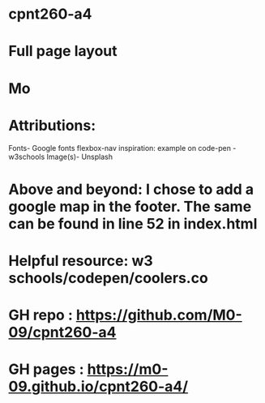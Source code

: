 # cpnt260-a4

# Full page layout

# Mo

# Attributions:

Fonts- Google fonts
flexbox-nav inspiration: example on code-pen
-w3schools
Image(s)- Unsplash

# Above and beyond: I chose to add a google map in the footer. The same can be found in line 52 in index.html

# Helpful resource: w3 schools/codepen/coolers.co

# GH repo : https://github.com/M0-09/cpnt260-a4

# GH pages : https://m0-09.github.io/cpnt260-a4/
